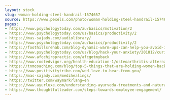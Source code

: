 ```yaml
---
layout: stock
slug: woman-holding-steel-handrail-1574657
source: https://www.pexels.com/photo/woman-holding-steel-handrail-1574657/
pages:
- https://www.psychologytoday.com/au/basics/motivation/2
- https://www.psychologytoday.com/us/basics/productivity/2
- https://mas-sajady.com/audiolibrary/
- https://www.psychologytoday.com/au/basics/productivity/2
- https://foothillsrehab.com/blog-dynamic-warm-ups-can-help-you-avoid-injury-rehabilitation/
- https://www.psychologytoday.com/us/blog/hack-your-anxiety/201812/curious-how-use-anxiety-your-advantage
- https://www.afcchiropractic.com/afcgotmyback
- https://www.rootedvigor.org/health-education-1/osteoarthritis-alternative-management
- https://tnmcoaching.com/blog/top-5-things-that-are-holding-women-back-in-the-workplace
- https://www.positivitytribe.com/wed-love-to-hear-from-you/
- https://mas-sajady.com/medihealings/
- https://twitter.com/waymark?lang=en
- https://www.ayurluxe.com/understanding-ayurveda-treatments-and-natural-hair-care-products-for-black-hair/
- https://www.thoughtfulleader.com/steps-towards-employee-engagement/
---
```

